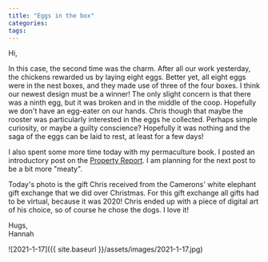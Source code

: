 ```yaml
---
title: "Eggs in the box"
categories:
tags:
---
```


Hi,

In this case, the second time was the charm. After all our work yesterday, the chickens rewarded us by laying eight eggs. Better yet, all eight eggs were in the nest boxes, and they made use of three of the four boxes. I think our newest design must be a winner! The only slight concern is that there was a ninth egg, but it was broken and in the middle of the coop. Hopefully we don't have an egg-eater on our hands. Chris though that maybe the rooster was particularly interested in the eggs he collected. Perhaps simple curiosity, or maybe a guilty conscience? Hopefully it was nothing and the saga of the eggs can be laid to rest, at least for a few days!

I also spent some more time today with my permaculture book. I posted an introductory post on the [Property Report](https://propertyreport.upnix.com). I am planning for the next post to be a bit more "meaty".

Today's photo is the gift Chris received from the Camerons' white elephant gift exchange that we did over Christmas. For this gift exchange all gifts had to be virtual, because it was 2020! Chris ended up with a piece of digital art of his choice, so of course he chose the dogs. I love it!

Hugs,<br />
Hannah

![2021-1-17]({{ site.baseurl }}/assets/images/2021-1-17.jpg)